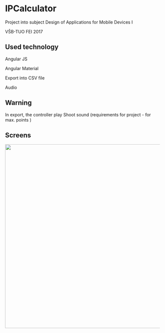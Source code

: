 # IPCalculator

Project into subject Design of Applications for Mobile Devices I

VŠB-TUO FEI 2017

## Used technology

Angular JS

Angular Material

Export into CSV file

Audio

## Warning

In export, the controller play Shoot sound (requirements for project - for max. points )

## Screens

<a href="url"><img src="http://adam-lasak.xf.cz/w/github-images/IPCalculator-screenshot.png" width="600" ></a>
